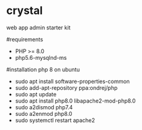 # crystal
web app admin starter kit 

#requirements
- PHP >= 8.0 
- php5.6-mysqlnd-ms

#installation php 8 on ubuntu
- sudo apt install software-properties-common
- sudo add-apt-repository ppa:ondrej/php
- sudo apt update
- sudo apt install php8.0 libapache2-mod-php8.0
- sudo a2dismod php7.4
- sudo a2enmod  php8.0
- sudo systemctl restart apache2
